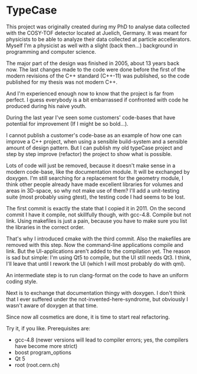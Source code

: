TypeCase
========

This project was originally created during my PhD to analyse data 
collected with the COSY-TOF detector located at Juelich, Germany.
It was meant for physicists to be able to analyze their data collected
at particle accellerators. Myself I'm a physicist as well with a slight 
(back then...) background in programming and computer science.

The major part of the design was finished in 2005, about 13 years 
back now. The last changes made to the code were done before the first
of the modern revisions of the C++ standard (C++-11) was published, so
the code published for my thesis was not modern C++.

And I'm experienced enough now to know that the project is far from 
perfect. I guess everybody is a bit embarrassed if confronted with code 
he produced during his naive youth. 

During the last year I've seen some customers' code-bases that have 
potential for improvement (If I might be so bold...).

I cannot publish a customer's code-base as an example of how one can 
improve a C++ project, when using a sensible build-system and a sensible
amount of design pattern. But I can publish my old typeCase project and
step by step improve (refactor) the project to show what is possible.

Lots of code will just be removed, because it doesn't make sense in a 
modern code-base, like the documentation module. It will be exchanged 
by doxygen. I'm still searching for a replacement for the geometry module,
I think other people already have made excellent libraries for volumes
and areas in 3D-space, so why not make use of them? I'll add a unit-testing
suite (most probably using gtest), the testing code I had seems to be lost.

The first commit is exactly the state that I copied it in 2011. On the 
second commit I have it compile, not skillfully though, with gcc-4.8.
Compile but not link. Using makefiles is just a pain, because you have to
make sure you list the libraries in the correct order.

That's why I introduced cmake with the third commit. Also the makefiles are
removed with this step. Now the command-line applications compile and link.
But the UI-applications aren't added to the compilation yet. The reason
is sad but simple: I'm using Qt5 to compile, but the UI still needs Qt3.
I think, I'll leave that until I rework the UI (which I will most probably
do with qml).

An intermediate step is to run clang-format on the code to have an uniform
coding style.

Next is to exchange that documentation thingy with doxygen. I don't think
that I ever suffered under the not-invented-here-syndrome, but obviously I
wasn't aware of doxygen at that time.

Since now all cosmetics are done, it is time to start real refactoring.

Try it, if you like. Prerequisites are:

* gcc-4.8 (newer versions will lead to compiler errors; yes, the compilers
have become more strict)
* boost program_options
* Qt 5
* root (root.cern.ch)
